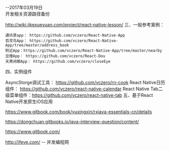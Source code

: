 --2017年03月19日  
开发相关资源路径备份

http://wiki.jikexueyuan.com/project/react-native-lesson/
三、一般参考案例：

    通讯录app： https://github.com/vczero/React-Native-App
    百灵鸟App： https://github.com/vczero/React-Native-App/tree/master/address_book
    附近App：https://github.com/vczero/React-Native-App/tree/master/nearby
    豆搜App： https://github.com/vczero/React-Dou
    天黑闭眼App： https://github.com/vczero/closeEye

四、实例组件

AsyncStorge调试工具： https://github.com/vczero/rn-cook
React Native日历组件： https://github.com/vczero/react-native-calendar
React Native Tab二级菜单组件：https://github.com/vczero/react-native-tab
五、基于React Native开发原生iOS应用


https://www.gitbook.com/book/yuxingxin/rxjava-essentials-cn/details

https://dongchuan.gitbooks.io/java-interview-question/content/

https://www.gitbook.com/

http://ifeve.com/ -- 并发编程网



        
        